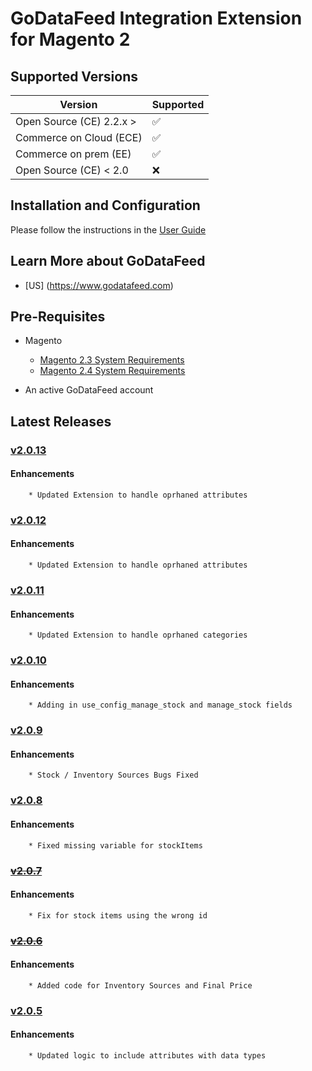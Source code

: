 # GoDataFeed Integration Extension for Magento 2

## Supported Versions
| Version | Supported          |
| ------- | ------------------ |
| Open Source (CE) 2.2.x >  | :white_check_mark: |
| Commerce on Cloud (ECE)   | :white_check_mark: |
| Commerce on prem (EE)   | :white_check_mark: |
| Open Source (CE) < 2.0   | :x:                |

## Installation and Configuration

Please follow the instructions in the [User Guide](/docs/README.md)

## Learn More about GoDataFeed

* [US] (<https://www.godatafeed.com>)

## Pre-Requisites

* Magento
  * [Magento 2.3 System Requirements](https://devdocs.magento.com/guides/v2.3/install-gde/system-requirements.html)
  * [Magento 2.4 System Requirements](https://devdocs.magento.com/guides/v2.4/install-gde/system-requirements.html)

* An active GoDataFeed account

## Latest Releases
### [v2.0.13](https://github.com/GoDataFeed/godatafeed-integration-m2/releases/tag/v2.0.13)

#### Enhancements 
        * Updated Extension to handle oprhaned attributes

### [v2.0.12](https://github.com/GoDataFeed/godatafeed-integration-m2/releases/tag/v2.0.12)

#### Enhancements 
        * Updated Extension to handle oprhaned attributes

### [v2.0.11](https://github.com/GoDataFeed/godatafeed-integration-m2/releases/tag/v2.0.11)

#### Enhancements 
        * Updated Extension to handle oprhaned categories 

### [v2.0.10](https://github.com/GoDataFeed/godatafeed-integration-m2/releases/tag/v2.0.10)

#### Enhancements 
        * Adding in use_config_manage_stock and manage_stock fields

### [v2.0.9](https://github.com/GoDataFeed/godatafeed-integration-m2/releases/tag/v2.0.9)

#### Enhancements 
        * Stock / Inventory Sources Bugs Fixed

### [v2.0.8](https://github.com/GoDataFeed/godatafeed-integration-m2/releases/tag/v2.0.8)

#### Enhancements 
        * Fixed missing variable for stockItems

### ~~[v2.0.7](https://github.com/GoDataFeed/godatafeed-integration-m2/releases/tag/v2.0.7)~~

#### Enhancements 
        * Fix for stock items using the wrong id

### ~~[v2.0.6](https://github.com/GoDataFeed/godatafeed-integration-m2/releases/tag/v2.0.6)~~

#### Enhancements 
        * Added code for Inventory Sources and Final Price

### [v2.0.5](https://github.com/GoDataFeed/godatafeed-integration-m2/releases/tag/v2.0.5)

#### Enhancements 
        * Updated logic to include attributes with data types
